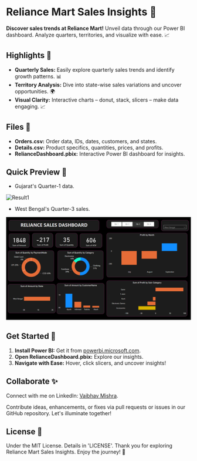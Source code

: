 # Reliance Mart Sales Insights 🛒

**Discover sales trends at Reliance Mart!** Unveil data through our Power BI dashboard. Analyze quarters, territories, and visualize with ease. 📈

## Highlights 🌟

- **Quarterly Sales:** Easily explore quarterly sales trends and identify growth patterns. 📊
- **Territory Analysis:** Dive into state-wise sales variations and uncover opportunities. 🌍
- **Visual Clarity:** Interactive charts – donut, stack, slicers – make data engaging. 📈

## Files 📂

- **Orders.csv:** Order data, IDs, dates, customers, and states.
- **Details.csv:** Product specifics, quantities, prices, and profits.
- **RelianceDashboard.pbix:** Interactive Power BI dashboard for insights.

## Quick Preview 👀

- Gujarat's Quarter-1 data.

![Result1](https://github.com/VaibhavMishra1341/Reliance-Mart-Sale-Dashboard/assets/39896268/39b004bc-591e-47f3-9d4b-21561d5ba5e2)

- West Bengal's Quarter-3 sales.

![Result2.png](./Result2.png)

## Get Started 🚀

1. **Install Power BI:** Get it from [powerbi.microsoft.com](https://powerbi.microsoft.com).
2. **Open RelianceDashboard.pbix:** Explore our insights.
3. **Navigate with Ease:** Hover, click slicers, and uncover insights!

## Collaborate ✨

Connect with me on LinkedIn: [Vaibhav Mishra](https://www.linkedin.com/in/vaibhav-mishra-vm/).

Contribute ideas, enhancements, or fixes via pull requests or issues in our GitHub repository. Let's illuminate together!

## License 📜

Under the MIT License. Details in 'LICENSE'. Thank you for exploring Reliance Mart Sales Insights. Enjoy the journey! 🚀
